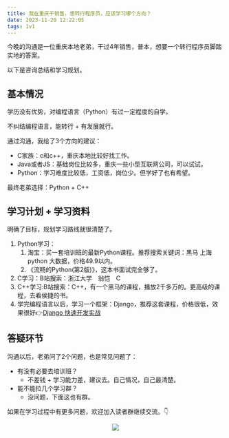```yaml
---
title: 我在重庆干销售，想转行程序员，应该学习哪个方向？
date: 2023-11-20 12:22:05
tags: 1v1
---
```


今晚的沟通是一位重庆本地老弟，干过4年销售，普本，想要一个转行程序员脚踏实地的答案。

以下是咨询总结和学习规划。

## 基本情况

学历没有优势，对编程语言（Python）有过一定程度的自学。

不纠结编程语言，能转行 + 有发展就行。

通过沟通，我给了3个方向的建议：

- C家族：c和c++，重庆本地比较好找工作。
- Java或者JS：基础岗位比较多，重庆一些小型互联网公司，可以试试。
- Python：学习难度比较低，工资低，岗位少。但学好了也有希望。


最终老弟选择：Python + C++

## 学习计划 + 学习资料

明确了目标，规划学习路线就很清楚了。

1. Python学习：
   1. 淘宝：买一套培训班的最新Python课程。推荐搜索关键词：黑马 上海 python 大数据，价格49.9以内。
   2. 《流畅的Python(第2版)》，这本书面试完全够了。
2. C学习：B站搜索：浙江大学　翁恺　C
3. C++学习:B站搜索：C++，有一个黑马的课程，播放2千多万的。更高级的课程，去看侯捷的书。
4. 学完编程语言以后，学习一个框架：Django，推荐这套课程，价格很低，效果很好👉[Django 快速开发实战](http://gk.link/a/12dua)

## 答疑环节

沟通以后，老弟问了2个问题，也是常见问题了：
- 有没有必要去培训班？
  - 不差钱 + 学习能力差，建议去。自己情况，自己最清楚。
- 能不能拉几个学习群？
  - 没问题，下面这也有群。

如果在学习过程中有更多问题，欢迎加入读者群继续交流。👇

<!-- more -->
<p align="center" id='免费技术群'>
    <img src="https://python-office-1300615378.cos.ap-chongqing.myqcloud.com/2-free-group.jpg"/>
    </a>   
</p>
